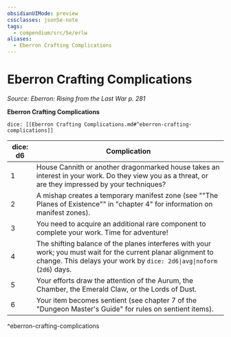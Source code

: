 ```yaml
---
obsidianUIMode: preview
cssclasses: json5e-note
tags:
  - compendium/src/5e/erlw
aliases:
  - Eberron Crafting Complications
---
```

# Eberron Crafting Complications
*Source: Eberron: Rising from the Last War p. 281* 

**Eberron Crafting Complications**

`dice: [[Eberron Crafting Complications.md#^eberron-crafting-complications]]`

| dice: d6 | Complication |
|----------|--------------|
| 1 | House Cannith or another dragonmarked house takes an interest in your work. Do they view you as a threat, or are they impressed by your techniques? |
| 2 | A mishap creates a temporary manifest zone (see ""The Planes of Existence"" in "chapter 4" for information on manifest zones). |
| 3 | You need to acquire an additional rare component to complete your work. Time for adventure! |
| 4 | The shifting balance of the planes interferes with your work; you must wait for the current planar alignment to change. This delays your work by `dice: 2d6\|avg\|noform` (`2d6`) days. |
| 5 | Your efforts draw the attention of the Aurum, the Chamber, the Emerald Claw, or the Lords of Dust. |
| 6 | Your item becomes sentient (see chapter 7 of the "Dungeon Master's Guide" for rules on sentient items). |
^eberron-crafting-complications
